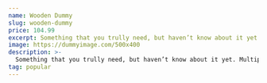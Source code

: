 ```yaml
---
name: Wooden Dummy
slug: wooden-dummy
price: 104.99
excerpt: Something that you trully need, but haven’t know about it yet
image: https://dummyimage.com/500x400
description: >-
  Something that you trully need, but haven’t know about it yet. Multiple winner of Community Awarads.
tag: popular
---
```

